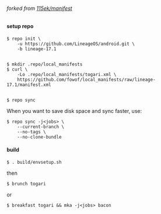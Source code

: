 ###### forked from [115ek/manifest](https://github.com/115ek/manifest)

#### setup repo

    $ repo init \
        -u https://github.com/LineageOS/android.git \
        -b lineage-17.1


    $ mkdir .repo/local_manifests
    $ curl \
        -Lo .repo/local_manifests/togari.xml \
        https://github.com/fowof/local_manifests/raw/lineage-17.1/manifest.xml


    $ repo sync

When you want to save disk space and sync faster, use:

    $ repo sync -j<jobs> \
        --current-branch \
        --no-tags \
        --no-clone-bundle

#### build

    $ . build/envsetup.sh

then

    $ brunch togari

or

    $ breakfast togari && mka -j<jobs> bacon
